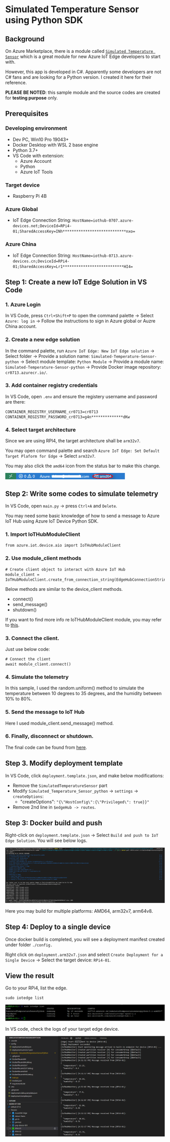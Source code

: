 # Simulated Temperature Sensor using Python SDK

## Background

On Azure Marketplace, there is a module called [`Simulated Temperature Sensor`]((https://azuremarketplace.microsoft.com/en-us/marketplace/apps/azure-iot.simulated-temperature-sensor?tab=Overview)) which is a great module for new Azure IoT Edge developers to start with.

However, this app is developed in C#. Apparently some developers are not C# fans and are looking for a Python version. I created it here for their reference.

**PLEASE BE NOTED**: this sample module and the source codes are created for **testing purpose** only.  

## Prerequisites

### Developing environment
- Dev PC, Win10 Pro 19043+
- Docker Desktop with WSL 2 base engine
- Python 3.7+
- VS Code with extension:
  - Azure Account
  - Python
  - Azure IoT Tools

### Target device
- Raspberry Pi 4B

### Azure Global

- IoT Edge Connection String: `HostName=iothub-0707.azure-devices.net;DeviceId=RPi4-01;SharedAccessKey=INh****************************nxo=`

### Azure China

- IoT Edge Connection String: `HostName=iothub-0713.azure-devices.cn;DeviceId=RPi4-01;SharedAccessKey=Lr1***************************HI4=`

## Step 1: Create a new IoT Edge Solution in VS Code


### 1. Azure Login

In VS Code, press `Ctrl+Shift+P` to open the command palette -> Select `Azure: log in` -> Follow the instructions to sign in Azure global or Auzre China account.

### 2. Create a new edge solution

In the command palette, run `Azure IoT Edge: New IoT Edge solution` -> Select folder -> Provide a solution name: `Simulated-Temperature-Sensor-python` -> Select module template: `Python Module` -> Provide a module name: `Simulated-Temperature-Sensor-python` -> Provide Docker image repository: `cr0713.azurecr.io/`.

### 3. Add container registry credentials

In VS Code, open `.env` and ensure the registery username and password are there:
  
  ```
  CONTAINER_REGISTRY_USERNAME_cr0713=cr0713
  CONTAINER_REGISTRY_PASSWORD_cr0713=g4n**************dKw
  ```

### 4. Select target architecture

Since we are using RPI4, the target architecture shall be `arm32v7`.

You may open command palette and search `Azure IoT Edge: Set Default Target Plaform for Edge` -> Select `arm32v7`.

You may also click the `amd64` icon from the status bar to make this change.

<img src="images/edge-platform.png" width=75%>

## Step 2: Write some codes to simulate telemetry

In VS Code, open `main.py` -> press `Ctrl+A` and `Delete`.

You may need some basic knowledge of how to send a message to Azure IoT Hub using Azure IoT Device Python SDK. 



### 1. Import IoTHubModuleClient

```
from azure.iot.device.aio import IoTHubModuleClient
```

### 2. Use module_client methods

```
# Create client object to interact with Azure IoT Hub
module_client = IoTHubModuleClient.create_from_connection_string(EdgeHubConnectionString)
```

Below methods are similar to the device_client methods.
- connect()
- send_message()
- shutdown()


If you want to find more info re IoTHubModuleClient module, you may refer to [this](https://docs.microsoft.com/en-us/python/api/azure-iot-device/azure.iot.device.iothubmoduleclient?view=azure-python).

### 3. Connect the client.

Just use below code:
```
# Connect the client
await module_client.connect()
```  

### 4. Simulate the telemetry

In this sample, I used the random.uniform() method to simulate the temperature between 10 degrees to 35 degrees, and the humidity between 10% to 80%. 

### 5. Send the message to IoT Hub

Here I used module_client.send_message() method.

### 6. Finally, disconnect or shutdown.

The final code can be found from [here](sources/main.py).

## Step 3. Modify deployment template

In VS Code, click `deployment.template.json`, and make below modifications:
- Remove the `SimulatedTemperatureSensor` part
- Modify `Simulated_Temperature_Sensor_python` -> `settings` -> `createOptions`:
  - "createOptions": `"{\"HostConfig\":{\"Privileged\": true}}"`
- Remove 2nd line in `$edgeHub -> routes`. 

## Step 3: Docker build and push

Right-click on `deployment.template.json` -> Select `Build and push to IoT Edge Solution`. You will see below logs.

![](images/docker-build-push.png)

Here you may build for multiple platforms: AMD64, arm32v7, arm64v8.

## Step 4: Deploy to a single device

Once docker build is completed, you will see a deployment manifest created under folder `./config.` 

Right click on `deployment.arm32v7.json` and select `Create Deployment for a Single Device` -> Select the target device: `RPi4-01`.


## View the result

Go to your RPi4, list the edge.
```
sudo iotedge list
```

![](images/iotedge-list.png)

In VS code, check the logs of your target edge device.

![](images/View-logs.png)

<END>